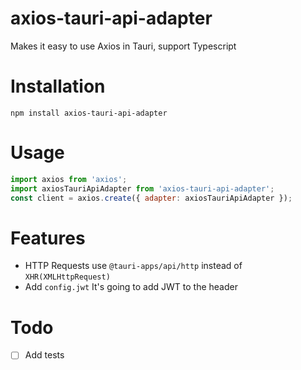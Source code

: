 # axios-tauri-api-adapter
Makes it easy to use Axios in Tauri, support Typescript

# Installation

```
npm install axios-tauri-api-adapter
```

# Usage

```js
import axios from 'axios';
import axiosTauriApiAdapter from 'axios-tauri-api-adapter';
const client = axios.create({ adapter: axiosTauriApiAdapter });
```

# Features
- HTTP Requests use `@tauri-apps/api/http` instead of `XHR(XMLHttpRequest)`
- Add `config.jwt` It's going to add JWT to the header

# Todo

* [ ] Add tests